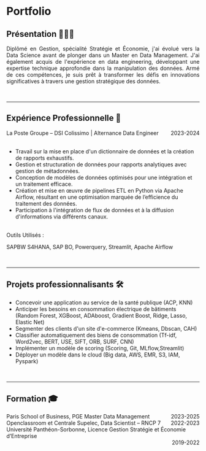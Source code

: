# Portfolio

## Présentation 👨🏻‍💻

<div style="text-align: justify;">

Diplômé en Gestion, spécialité Stratégie et Économie, j'ai évolué vers la Data Science avant de plonger dans un Master en Data Management. J'ai également acquis de l'expérience en data engineering, développant une expertise technique approfondie dans la manipulation des données. Armé de ces compétences, je suis prêt à transformer les défis en innovations significatives à travers une gestion stratégique des données.

</div>

<br>


--- 


## Expérience Professionnelle 🔧

<div>
  <span style="float: left;">La Poste Groupe – DSI Colissimo | Alternance Data Engineer</span>
  <span style="float: right;">2023-2024</span>
  <div style="clear: both;"></div>
</div>
<br>
<ul>
  <li>Travail sur la mise en place d'un dictionnaire de données et la création de rapports exhaustifs.</li>
  <li>Gestion et structuration de données pour rapports analytiques avec gestion de métadonnées.</li>
  <li>Conception de modèles de données optimisés pour une intégration et un traitement efficace.</li>
  <li>Création et mise en œuvre de pipelines ETL en Python via Apache Airflow, résultant en une optimisation marquée de l’efficience du traitement des données.</li>
  <li>Participation à l'intégration de flux de données et à la diffusion d'informations via différents canaux.</li>
</ul>
<br>
Outils Utilisés :
<br>
<p>SAPBW S4HANA, SAP BO, Powerquery, Streamlit, Apache Airflow</p>


<br>


--- 

## Projets professionnalisants 🛠️
<ul>
  
<li>Concevoir une application au service de la santé publique (ACP, KNN)</li>
<li>Anticiper les besoins en consommation électrique de bâtiments (Random Forest, XGBoost, ADAboost, Gradient Boost, Ridge, Lasso, Elastic Net)</li>
<li>Segmenter des clients d'un site d'e-commerce (Kmeans, Dbscan, CAH)</li>
<li>Classifier automatiquement des biens de consommation (Tf-idf, Word2vec, BERT, USE, SIFT,  ORB, SURF, CNN)</li>
<li>Implémenter un modèle de scoring (Scoring, Git, MLflow,Streamlit)</li>
<li>Déployer un modèle dans le cloud (Big data, AWS, EMR, S3, IAM, Pyspark) </li>

</ul>


<br>


--- 

## Formation 🎓

<div>
  <span style="float: left;">Paris School of Business, PGE Master Data Management</span>
  <span style="float: right;">2023-2025</span>
  <div style="clear: both;"></div>
</div>
<div>
  <span style="float: left;">Openclassroom et Centrale Supelec, Data Scientist – RNCP 7 </span>
  <span style="float: right;">2022-2023</span>
  <div style="clear: both;"></div>
</div>
<div>
  <span style="float: left;">Université Panthéon-Sorbonne, Licence Gestion Stratégie et Économie d’Entreprise</span>
  <span style="float: right;">2019-2022</span>
  <div style="clear: both;"></div>
</div>




